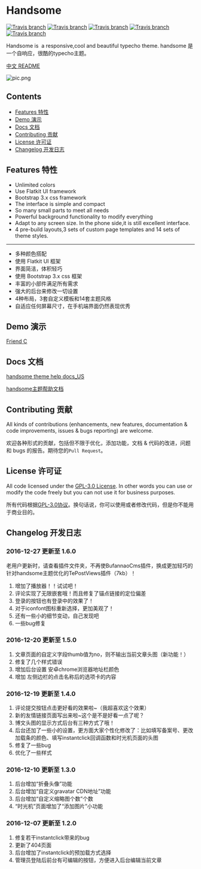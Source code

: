 # Handsome  

[![Travis branch](https://img.shields.io/badge/author-Hewro-blue.svg?style=flat-square)](http://www.ihewro.xyz) 
[![Travis branch](https://img.shields.io/travis/rust-lang/rust/master.svg?style=flat-square)](https://github.com/ihewro/typecho-theme-handsome) 
[![Travis branch](https://img.shields.io/github/issues/ihewro/typecho-theme-handsome.svg?style=flat-square)](https://github.com/ihewro/typecho-theme-handsome/issues) 
[![Travis branch](https://img.shields.io/badge/Docs-HELP-red.svg?style=flat-square)](http://www.ihewro.xyz/archives/519/) 
[![Travis branch](https://img.shields.io/github/license/ihewro/typecho-theme-handsome.svg?style=flat-square)](https://github.com/ihewro/typecho-theme-handsome/blob/master/LICENSE) 

Handsome is  a responsive,cool and beautiful typecho theme.
handsome 是一个自响应，很酷的typecho主题。

[中文 README](http://www.ihewro.xyz/archives/489) 

![pic.png][1]


## Contents
* [Features 特性](#Features-特性)
* [Demo 演示](#Demo-演示)
* [Docs 文档](#Docs-文档)
* [Contributing 贡献](#Contributing-贡献)
* [License 许可证](#License-许可证)
* [Changelog 开发日志](#Changelog-开发日志)

## Features 特性

* Unlimited colors
* Use Flatkit UI framework
* Bootstrap 3.x css framework
* The interface is simple and compact
* So many small parts to meet all needs
* Powerful background functionality to modify everything
* Adapt to any screen size. In the phone side,it is still excellent interface.
* 4 pre-build layouts,3 sets of custom page templates and 14 sets of theme styles.

---
* 多种颜色搭配
* 使用 Flatkit UI 框架
* 界面简洁，体积轻巧
* 使用 Bootstrap 3.x css 框架
* 丰富的小部件满足所有需求
* 强大的后台来修改一切设置
* 4种布局，3套自定义模板和14套主题风格
* 自适应任何屏幕尺寸，在手机端界面仍然表现优秀

## Demo 演示

[Friend C](http://www.ihewro.xyz)

## Docs 文档

[handsome theme  help docs_US](http://www.ihewro.xyz/archives/519/)

[handsome主题帮助文档](http://www.ihewro.xyz/archives/519/)

## Contributing 贡献

All kinds of contributions (enhancements, new features, documentation & code improvements, issues & bugs reporting) are welcome.

欢迎各种形式的贡献，包括但不限于优化，添加功能，文档 & 代码的改进，问题和 bugs 的报告。期待您的`Pull Request`。

## License 许可证

All code licensed under the [GPL-3.0  License](https://github.com/ihewro/typecho-theme-handsome/blob/master/LICENSE). In other words you can use or modify the code freely but you can not use it for business purposes.

所有代码根据[GPL-3.0协议](https://github.com/ihewro/typecho-theme-handsome/blob/master/LICENSE)。换句话说，你可以使用或者修改代码，但是你不能用于商业目的。

## Changelog 开发日志


### 2016-12-27 更新至 1.6.0

老用户更新时，请查看插件文件夹，不再使BufannaoCms插件，换成更加轻巧的针对handsome主题优化的TePostViews插件（7kb）！
1. 增加了播放器！！试试吧！
2. 评论实现了无限嵌套哦！而且修复了锚点链接的定位偏差
3. 登录的按钮也有登录中的效果了！
4. 对于iconfont图标重新选择，更加美观了！
5. 还有一些小的细节变动，自己发现吧
6. 一些bug修复

### 2016-12-20 更新至 1.5.0

1. 文章页面的自定义字段thumb值为no，则不输出当前文章头图（新功能！）
2. 修复了几个样式错误
3. 增加后台设置 安卓chrome浏览器地址栏颜色
4. 增加 左侧边栏的点击名称后的选项卡的内容

### 2016-12-19 更新至 1.4.0

1. 评论提交按钮点击更好看的效果啦~（我超喜欢这个效果）
2. 新的友情链接页面写出来啦~这个是不是好看一点了呢？
3. 博文头图的显示方式后台有三种方式了哦！
4. 后台还加了一些小的设置，更方面大家个性化修改了：比如填写备案号、更改加载条的颜色、填写instantclick回调函数和时光机页面的头图
5. 修复了一些bug
6. 优化了一些样式

### 2016-12-10 更新至 1.3.0

1. 后台增加“折叠头像”功能
2. 后台增加“自定义gravatar CDN地址”功能
3. 后台增加“自定义缩略图个数”个数
4. “时光机”页面增加了“添加图片”小功能

### 2016-12-07 更新至 1.2.0

1. 修复若干instantclick带来的bug
2. 更新了404页面
3. 后台增加了instantclick的预加载方式选择
4. 管理员登陆后前台有可编辑的按钮，方便进入后台编辑当前文章

[1]: http://7xlk7n.com1.z0.glb.clouddn.com/2016/12/2960973115.png
